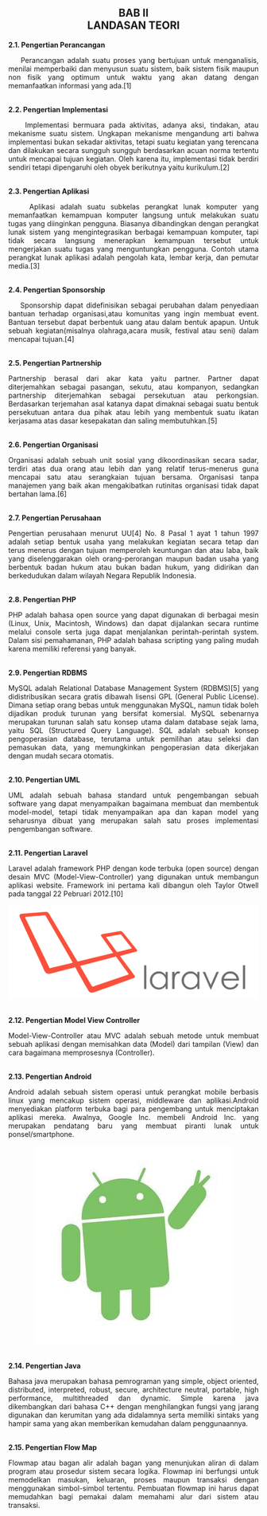 <h2 align="center">BAB II <br> LANDASAN TEORI</h2>


<strong>2.1.	Pengertian Perancangan</strong>
<p align="justify">
&nbsp;&nbsp;&nbsp;&nbsp;Perancangan adalah suatu proses yang bertujuan untuk menganalisis, menilai memperbaiki dan menyusun suatu sistem, baik sistem fisik maupun non fisik yang optimum untuk waktu yang akan datang dengan memanfaatkan informasi yang ada.[1]
</p>
<br>
<strong>2.2.	Pengertian Implementasi</strong>
<p align="justify">
&nbsp;&nbsp;&nbsp;&nbsp;Implementasi bermuara pada aktivitas, adanya aksi, tindakan, atau mekanisme suatu sistem. Ungkapan mekanisme mengandung arti bahwa implementasi bukan sekadar aktivitas, tetapi suatu kegiatan yang terencana dan dilakukan secara sungguh sungguh berdasarkan acuan norma tertentu untuk mencapai tujuan kegiatan. Oleh karena itu, implementasi tidak berdiri sendiri tetapi dipengaruhi oleh obyek berikutnya yaitu kurikulum.[2]
</p>
<br>
<strong>2.3.	Pengertian Aplikasi</strong>
<p align="justify">
&nbsp;&nbsp;&nbsp;&nbsp;Aplikasi adalah suatu subkelas perangkat lunak komputer yang memanfaatkan kemampuan komputer langsung untuk melakukan suatu tugas yang diinginkan pengguna. Biasanya dibandingkan dengan perangkat lunak sistem yang mengintegrasikan berbagai kemampuan komputer, tapi tidak secara langsung menerapkan kemampuan tersebut untuk mengerjakan suatu tugas yang menguntungkan pengguna. Contoh utama perangkat lunak aplikasi adalah pengolah kata, lembar kerja, dan pemutar media.[3]
</p>
<br>
<strong>2.4.	Pengertian Sponsorship</strong>
<p align="justify">
&nbsp;&nbsp;&nbsp;&nbsp;Sponsorship dapat didefinisikan sebagai perubahan dalam penyediaan bantuan terhadap organisasi,atau komunitas yang ingin membuat event. Bantuan tersebut dapat berbentuk uang atau dalam bentuk apapun. Untuk sebuah kegiatan(misalnya olahraga,acara musik, festival atau seni) dalam mencapai tujuan.[4]
</p>
<br>
<strong>2.5.	Pengertian Partnership</strong>
<p align="justify">
Partnership berasal dari akar kata yaitu partner. Partner dapat diterjemahkan sebagai pasangan, sekutu, atau kompanyon, sedangkan partnership diterjemahkan sebagai persekutuan atau perkongsian. Berdasarkan terjemahan asal katanya dapat dimaknai sebagai suatu bentuk persekutuan antara dua pihak atau lebih yang membentuk suatu ikatan kerjasama atas dasar kesepakatan dan saling membutuhkan.[5]
</p>
<br>
<strong>2.6.	Pengertian Organisasi</strong>
<p align="justify">
Organisasi adalah sebuah unit sosial yang dikoordinasikan secara sadar, terdiri atas dua orang atau lebih dan yang relatif terus-menerus guna mencapai satu atau serangkaian tujuan bersama. Organisasi tanpa manajemen yang baik akan mengakibatkan rutinitas organisasi tidak dapat bertahan lama.[6]
</p>
<br>
<strong>2.7.	Pengertian Perusahaan</strong>
<p align="justify">
Pengertian perusahaan menurut UU[4] No. 8 Pasal 1 ayat 1 tahun 1997 adalah setiap bentuk usaha yang melakukan kegiatan secara tetap dan terus menerus dengan tujuan memperoleh keuntungan dan atau laba, baik yang diselenggarakan oleh orang-perorangan maupun badan usaha yang berbentuk badan hukum atau bukan badan hukum, yang didirikan dan berkedudukan dalam wilayah Negara Republik Indonesia.
</p>
<br>
<strong>2.8.	Pengertian PHP</strong>
<p align="justify">
PHP adalah bahasa open source yang dapat digunakan di berbagai mesin (Linux, Unix, Macintosh, Windows) dan dapat dijalankan secara runtime melalui console serta juga dapat menjalankan perintah-perintah system. Dalam sisi pemahamanan, PHP adalah bahasa scripting yang paling mudah karena memiliki referensi yang banyak.
</p>
<br>
<strong>2.9.	Pengertian RDBMS</strong>
<p align="justify">
MySQL adalah Relational Database Management System (RDBMS)[5] yang didistribusikan secara gratis dibawah lisensi GPL (General Public License). Dimana setiap orang bebas untuk menggunakan MySQL, namun tidak boleh dijadikan produk turunan yang bersifat komersial. MySQL sebenarnya merupakan turunan salah satu konsep utama dalam database sejak lama, yaitu SQL (Structured Query Language). SQL adalah sebuah konsep pengoperasian database, terutama untuk pemilihan atau seleksi dan pemasukan data, yang memungkinkan pengoperasian data dikerjakan dengan mudah secara otomatis.
</p>
<br>
<strong>2.10.	Pengertian UML</strong>
<p align="justify">
UML adalah sebuah bahasa standard untuk pengembangan sebuah software yang dapat menyampaikan bagaimana membuat dan membentuk model-model, tetapi tidak menyampaikan apa dan kapan model yang seharusnya dibuat yang merupakan salah satu proses implementasi pengembangan software.
</p>
<br>
<strong>2.11.	Pengertian Laravel</strong>
<p align="justify">
Laravel adalah framework PHP dengan kode terbuka (open source) dengan desain MVC (Model-View-Controller) yang digunakan untuk membangun aplikasi website. Framework ini pertama kali dibangun oleh Taylor Otwell pada tanggal 22 Pebruari 2012.[10]
<p align="center">
  <img src="../../img/proposal/laravel.png">
</p>
</p>
<br>
<strong>2.12.	Pengertian Model View Controller</strong>
<p align="justify">
Model-View-Controller atau MVC adalah sebuah metode untuk membuat sebuah aplikasi dengan memisahkan data (Model) dari tampilan (View) dan cara bagaimana memprosesnya (Controller).
</p>
<br>
<strong>2.13.	Pengertian Android</strong>
<p align="justify">
Android adalah sebuah sistem operasi untuk perangkat mobile berbasis linux yang mencakup sistem operasi, middleware dan aplikasi.Android menyediakan platform terbuka bagi para pengembang untuk menciptakan aplikasi mereka. Awalnya, Google Inc. membeli Android Inc. yang merupakan pendatang baru yang membuat piranti lunak untuk ponsel/smartphone.
<p align="center">
  <img src="../../img/proposal/android.jpg">
</p>
</p>
<br>
<strong>2.14.	Pengertian Java</strong>
<p align="justify">
Bahasa java merupakan bahasa pemrograman yang simple, object oriented, distributed, interpreted, robust, secure, architecture neutral, portable, high performance, multithreaded dan dynamic. Simple karena java dikembangkan dari bahasa C++ dengan menghilangkan fungsi yang jarang digunakan dan kerumitan yang ada didalamnya serta memiliki sintaks yang hampir sama yang akan memberikan kemudahan dalam penggunaannya.
</p>
<br>
<strong>2.15.	Pengertian Flow Map</strong>
<p align="justify">
Flowmap atau bagan alir adalah bagan yang menunjukan aliran di dalam program atau prosedur sistem secara logika. Flowmap ini berfungsi untuk memodelkan masukan, keluaran, proses maupun transaksi dengan menggunakan simbol-simbol tertentu. Pembuatan flowmap ini harus dapat memudahkan bagi pemakai dalam memahami alur dari sistem atau transaksi.
</p>
<br>

